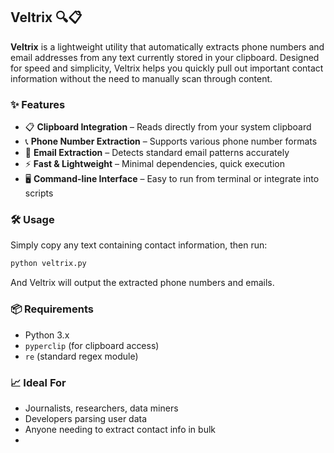 ## Veltrix 🔍📋

**Veltrix** is a lightweight utility that automatically extracts phone numbers and email addresses from any text currently stored in your clipboard. Designed for speed and simplicity, Veltrix helps you quickly pull out important contact information without the need to manually scan through content.

### ✨ Features

* 📋 **Clipboard Integration** – Reads directly from your system clipboard
* 📞 **Phone Number Extraction** – Supports various phone number formats
* 📧 **Email Extraction** – Detects standard email patterns accurately
* ⚡ **Fast & Lightweight** – Minimal dependencies, quick execution
* 🖥️ **Command-line Interface** – Easy to run from terminal or integrate into scripts

### 🛠️ Usage

Simply copy any text containing contact information, then run:

```bash
python veltrix.py
```

And Veltrix will output the extracted phone numbers and emails.

### 📦 Requirements

* Python 3.x
* `pyperclip` (for clipboard access)
* `re` (standard regex module)

### 📈 Ideal For

* Journalists, researchers, data miners
* Developers parsing user data
* Anyone needing to extract contact info in bulk
* 
